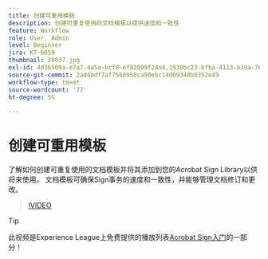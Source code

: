 ```yaml
---
title: 创建可重用模板
description: 创建可重复使用的文档模板以提供速度和一致性
feature: Workflow
role: User, Admin
level: Beginner
jira: KT-6059
thumbnail: 38037.jpg
exl-id: 4d36509a-e7a7-4a5a-bcf8-ef82099f24a4,1930bc23-bfba-4113-b19a-76634667bda3
source-git-commit: 2ad4bdf7af7560958ca90ebc14d09348b0352e49
workflow-type: tm+mt
source-wordcount: '77'
ht-degree: 5%

---
```


# 创建可重用模板

了解如何创建可重复使用的文档模板并将其添加到您的Acrobat Sign Library以供将来使用。 文档模板可确保Sign事务的速度和一致性，并能够管理文档修订和更改。

>[!VIDEO](https://video.tv.adobe.com/v/38037?quality=12&learn=on&hidetitle=true)

>[!TIP]
>
>此视频是Experience League上免费提供的播放列表[&#x200B; Acrobat Sign入门](https://experienceleague.adobe.com/zh-hans/playlists/acrobat-sign-get-started-business-users)的一部分！

